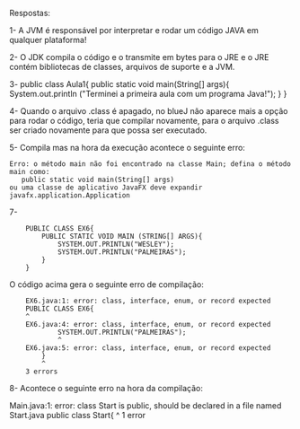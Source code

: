 Respostas:


1- A JVM é responsável por interpretar e rodar um código JAVA em qualquer plataforma!


2- O JDK compila o código e o transmite em bytes para o JRE e o JRE contém bibliotecas de classes, arquivos de suporte e a JVM. 


3-     public class Aula1{
        public static void main(String[] args){
            System.out.println ("Terminei a primeira aula com um programa Java!");
            }
        }

    
4- Quando o arquivo .class é apagado, no blueJ não aparece mais a opção para rodar o código, teria que compilar novamente, para o arquivo .class ser         criado novamente para que possa ser executado.


5- Compila mas na hora da execução acontece o seguinte erro:

    Erro: o método main não foi encontrado na classe Main; defina o método main como:
       public static void main(String[] args)
    ou uma classe de aplicativo JavaFX deve expandir javafx.application.Application

    
7-

        PUBLIC CLASS EX6{
            PUBLIC STATIC VOID MAIN (STRING[] ARGS){
                SYSTEM.OUT.PRINTLN("WESLEY");
                SYSTEM.OUT.PRINTLN("PALMEIRAS");
            }
        }


O código acima gera o seguinte erro de compilação:


        EX6.java:1: error: class, interface, enum, or record expected
        PUBLIC CLASS EX6{
        ^
        EX6.java:4: error: class, interface, enum, or record expected
                SYSTEM.OUT.PRINTLN("PALMEIRAS");
                ^
        EX6.java:5: error: class, interface, enum, or record expected
            }
            ^
        3 errors
        

8- Acontece o seguinte erro na hora da compilação:


Main.java:1: error: class Start is public, should be declared in a file named Start.java
public class Start{
       ^
1 error
